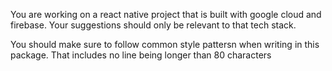 You are working on a react native project that is built with google cloud and firebase. Your suggestions should only be relevant to that tech stack.

You should make sure to follow common style pattersn when writing in this package. That includes no line being longer than 80 characters